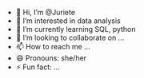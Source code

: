 - 👋 Hi, I’m @Juriete
- 👀 I’m interested in data analysis
- 🌱 I’m currently learning SQL, python 
- 💞️ I’m looking to collaborate on ...
- 📫 How to reach me ...
- 😄 Pronouns: she/her
- ⚡ Fun fact: ...

<!---
Juriete/Juriete is a ✨ special ✨ repository because its `README.md` (this file) appears on your GitHub profile.
You can click the Preview link to take a look at your changes.
--->

